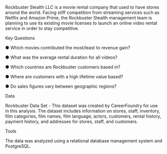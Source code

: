 Rockbuster Stealth LLC is a movie rental company that used to have stores around the world. Facing stiff competition 
from streaming services such as Netflix and Amazon Prime, the Rockbuster Stealth management team is planning to use 
its existing movie licenses to launch an online video rental service in order to stay competitive.

Key Questions

● Which movies contributed the most/least to revenue gain?

● What was the average rental duration for all videos?

● Which countries are Rockbuster customers based in?

● Where are customers with a high lifetime value based?

● Do sales figures vary between geographic regions?

Data

Rockbuster Data Set - This dataset was created by CareerFoundry for use in this analysis. 
The dataset includes information on stores, staff, inventory, film categories, film names, film language, actors, 
customers, rental history, payment history, and addresses for stores, staff, and customers.

Tools

The data was analyzed using a relational database management system and PostgreSQL.


